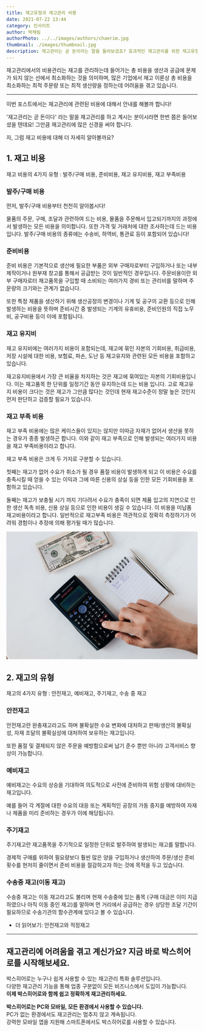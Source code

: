 ```yaml
---
title: 재고유형과 재고관리 비용
date: 2021-07-22 13:44
category: 인사이트
author: 박채림
authorPhoto: ../../images/authors/chaerim.jpg
thumbnail: ./images/thumbnail.jpg
description: 재고관리는 곧 돈이라는 말을 들어보셨죠? 효과적인 재고관리를 위한 재고유형과 관리비용을 알아봐요.
---
```


<gray-text>재고관리에서의 비용관리는 재고를 관리하는데 들어가는 총 비용을 생산과 공급에 문제가 되지 않는 선에서 최소화하는 것을 의미하며, 많은 기업에서 재고 이론상 총 비용을 최소화하는 최적 주문량 또는 최적 생산량을 정하는데 어려움을 겪고 있습니다.</gray-text>

---

이번 포스트에서는 재고관리에 관련된 비용에 대해서 안내를 해볼까 합니다!

'재고관리는 곧 돈이다' 라는 말을 재고관리를 하고 계시는 분이시라면 한번 쯤은 들어보셨을 텐데요! 그만큼 재고관리에 많은 신경을 써야 합니다.

자, 그럼 재고 비용에 대해 더 자세히 알아볼까요?

## 1. 재고 비용

재고 비용의 4가지 유형 : 발주/구매 비용, 준비비용, 재고 유지비용, 재고 부족비용

### 발주/구매 비용

먼저, 발주/구매 비용부터 천천히 알아봅시다!

물품의 주문, 구매, 조달과 관련하여 드는 비용, 물품을 주문해서 입고되기까지의 과정에서 발생하는 모든 비용을 의미합니다. 또한 가격 및 거래처에 대한 조사하는데 드는 비용입니다. 발주/구매 비용의 종류에는 수송비, 하역비, 통관료 등이 포함되어 있습니다!

### 준비비용

준비 비용은 기본적으로 생산에 필요한 부품은 외부 구매자로부터 구입하거나 또는 내부 제작이거나 원부재 창고를 통해서 공급받는 것이 일반적인 경우입니다. 주문비용이란 외부 구매자로터 재고품목을 구입할 때 소비되는 여러가지 경비 또는 관리비를 말하며 주문량의 크기와는 관계가 없습니다.

또한 특정 제품을 생산하기 위해 생산공정의 변경이나 기계 및 공구의 교환 등으로 인해 발생하는 비용을 뜻하며 준비시간 중 발생되는 기계의 유휴비용, 준비인원의 직접 노무비, 공구비용 등이 이에 포함됩니다.

### 재고 유지비

재고 유지비에는 여러가지 비용이 포함되는데, 재고에 묶인 자본의 기회비용, 취급비용, 저장 시설에 대한 비용, 보험료, 파손, 도난 등 재고유지와 관련된 모든 비용을 포함하고 있습니다.

재고유지비용에서 가장 큰 비율을 차지하는 것은 재고에 묶여있는 자본의 기회비용입니다. 이는 재고품목 한 단위를 일정기간 동안 유지하는데 드는 비용 입니다. 고로 재고유지 비용이 크다는 것은 재고가 그만큼 많다는 것인데 현재 재고수준이 정말 높은 것인지 먼저 판단하고 검증할 필요가 있습니다.

### 재고 부족 비용

재고 부족 비용에는 많은 케이스들이 있지는 않지만 이따금 자재가 없어서 생산을 못하는 경우가 종종 발생하곤 합니다. 이와 같이 재고 부족으로 인해 발생되는 여러가지 비용을 재고 부족비용이라고 합니다.

재고 부족 비용은 크게 두 가지로 구분할 수 있습니다.

첫째는 재고가 없어 수요가 취소가 될 경우 품절 비용이 발생하게 되고 이 비용은 수요를 충족시킬 때 얻을 수 있는 이익과 그에 따른 신용의 상실 등을 인한 모든 기회비용을 포함하고 있습니다.

둘째는 재고가 보충될 시기 까지 기다려서 수요가 충족이 되면 제품 입고의 지연으로 인한 생산 독촉 비용, 신용 상실 등으로 인한 비용이 생길 수 있습니다. 이 비용을 미납품 재고비용이라고 합니다. 일반적으로 재고부족 비용은 객관적으로 정확히 측정하기가 어려워 경험이나 추정에 의해 평가될 때가 많습니다.

![재고 비용 관리는 철저히](./images/1.jpg)

## 2. 재고의 유형

재고의 4가지 유형 : 안전재고, 예비재고, 주기재고, 수송 중 재고

### 안전재고

안전재고란 완충재고라고도 하며 불확실한 수요 변화에 대처하고 판매/생산의 불확실성, 자재 조달의 불확실성에 대처하여 보유하는 재고입니다.

또한 품절 및 결제되지 않은 주문을 예방함으로써 납기 준수 뿐만 아니라 고객서비스 향상이 가능합니다.

### 예비재고

예비재고는 수요의 상승을 기대하여 의도적으로 사전에 준비하여 위험 상황에 대비하는 재고입니다.

예를 들어 각 계절에 대한 수요의 대응 또는 계획적인 공장의 가동 중지를 예방하여 자재나 제품을 미리 준비하는 경우가 이에 해당됩니다.

### 주기재고

주기재고란 재고품목을 주기적으로 일정한 단위로 발주하여 발생되는 재고를 말합니다.

경제적 구매를 위하여 필요량보다 훨씬 많은 양을 구입하거나 생산하여 주문/생산 준비 횟수를 현저히 줄이면서 준비 비용을 절감하고자 하는 것에 목적을 두고 있습니다.

### 수송중 재고(이동 재고)

수송중 재고는 이동 재고라고도 불리며 현재 수송중에 있는 품목 (구매 대금은 이미 지급하였으나 아직 이동 중인 재고)를 말하며 먼 거리에서 공급하는 경우 상당한 조달 기간이 필요하므로 수송기관의 함수관계에 있다고 볼 수 있습니다.

- <internal-link to="/blog/posts/안전재고와-적정재고">더 읽어보기: 안전재고와 적정재고</internal-link>

---

## 재고관리에 어려움을 겪고 계신가요? 지금 바로 박스히어로를 시작해보세요.

박스히어로는 누구나 쉽게 사용할 수 있는 재고관리 특화 솔루션입니다.<br/>
다양한 재고관리 기능을 통해 업종 구분없이 모든 비즈니스에서 도입이 가능합니다.<br/>
**이제 박스히어로와 함께 쉽고 정확하게 재고관리하세요.**

<tip-box>

**박스히어로는 PC와 모바일, 모든 환경에서 사용할 수 있습니다.**<br/>
PC가 없는 환경에서도 재고관리는 멈추지 않고 계속됩니다.<br/>
강력한 모바일 앱을 지원해 스마트폰에서도 박스히어로를 사용할 수 있습니다.

</tip-box>
